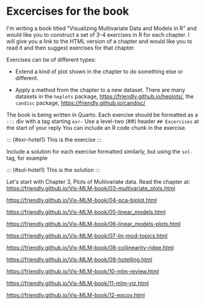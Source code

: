 # Excercises for the book

I'm writing a book titled "Visualizing Multivariate Data and Models in R" and would like you to construct a set
of 3-4 exercises in R for each chapter. I will give you a link to the HTML version of a chapter and would like you
to read it and then suggest exercises for that chapter.

Exercises can be of different types:

* Extend a kind of plot shown in the chapter to do something else or different.

* Apply a method from the chapter to a new dataset. There are many datasets in the
`heplots` package, https://friendly.github.io/heplots/, the
`candisc` package, https://friendly.github.io/candisc/

The book is being written in Quarto. Each exercise should  be formatted as a `:::` div with
a tag starting `exr-` Use a level-two (##) header `## Excercises` at the start of your reply
You can include an R code chunk in the exercise.

::: {#exr-hotel1}
This is the exercise
:::

Include a solution for each exercise formatted similarly, but using the `sol-` tag, for example

::: {#sol-hotel1}
This is the solution
:::


Let's start with Chapter 3, Plots of Multivariate data. Read the chapter at: 
https://friendly.github.io/Vis-MLM-book/03-multivariate_plots.html

https://friendly.github.io/Vis-MLM-book/04-pca-biplot.html

https://friendly.github.io/Vis-MLM-book/05-linear_models.html

https://friendly.github.io/Vis-MLM-book/06-linear_models-plots.html

https://friendly.github.io/Vis-MLM-book/07-lin-mod-topics.html

https://friendly.github.io/Vis-MLM-book/08-collinearity-ridge.html

https://friendly.github.io/Vis-MLM-book/09-hotelling.html

https://friendly.github.io/Vis-MLM-book/10-mlm-review.html

https://friendly.github.io/Vis-MLM-book/11-mlm-viz.html

https://friendly.github.io/Vis-MLM-book/12-eqcov.html


